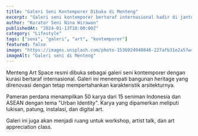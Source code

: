 ```yaml
---
title: "Galeri Seni Kontemporer Dibuka di Menteng"
excerpt: "Galeri seni kontemporer bertaraf internasional hadir di jantung Menteng, menampilkan karya seniman lokal dan mancanegara."
author: "Kurator Seni Nina Wirawan"
publishedAt: "2024-01-13T10:00:00Z"
category: "Lifestyle"
tags: ["seni", "galeri", "art", "kontemporer"]
featured: false
image: "https://images.unsplash.com/photo-1536924940846-227afb31e2a5?w=1200&h=675&fit=crop"
imageAlt: "Galeri seni di Menteng"
---
```


Menteng Art Space resmi dibuka sebagai galeri seni kontemporer dengan kurasi bertaraf internasional. Galeri ini menempati bangunan heritage yang direnovasi dengan tetap mempertahankan karakteristik arsitekturnya.

Pameran perdana menampilkan 50 karya dari 15 seniman Indonesia dan ASEAN dengan tema "Urban Identity". Karya yang dipamerkan meliputi lukisan, patung, instalasi, dan digital art.

Galeri ini juga akan menjadi ruang untuk workshop, artist talk, dan art appreciation class.
